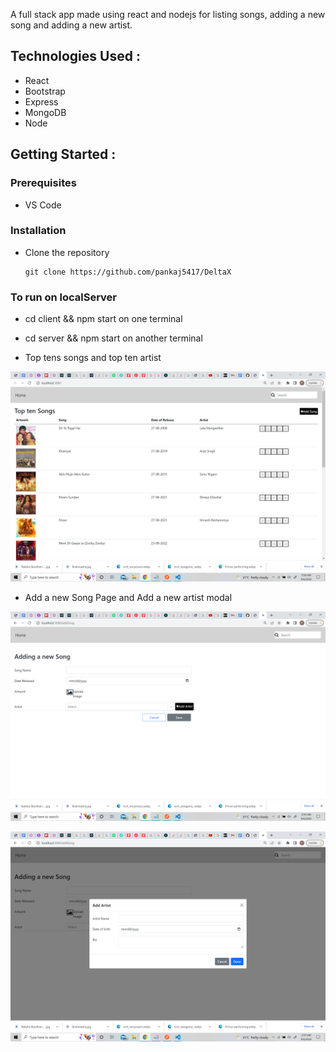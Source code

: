 

A full stack app made using react and nodejs for listing songs, adding a new song and adding a new artist.



## Technologies Used :
* React
* Bootstrap
* Express
* MongoDB 
* Node


## Getting Started :



### Prerequisites 
* VS Code


### Installation 
* Clone the repository
    ``` 
    git clone https://github.com/pankaj5417/DeltaX
    ```
### To run on localServer

* cd client && npm start on one terminal
* cd server && npm start on another terminal


* Top tens songs and top ten artist

 ![songlist page](https://github.com/pankaj5417/koovs.com/blob/main/Screenshot%20(7537).png?raw=true)

* Add a new Song Page and Add a new artist modal

 ![Add song page](https://github.com/pankaj5417/koovs.com/blob/main/Screenshot%20(7538).png?raw=true)
 

![Add song page](https://github.com/pankaj5417/koovs.com/blob/main/Screenshot%20(7539).png?raw=true)
  

